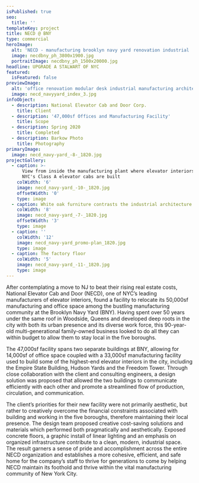 ```yaml
---
isPublished: true
seo:
  title: ''
templateKey: project
title: NECD @ BNY
type: commercial
heroImage:
  alt: 'NECD - manufacturing brooklyn navy yard renovation industrial '
  image: necdbny_ph_3800x1900.jpg
  portraitImage: necdbny_ph_1500x20000.jpg
headline: UPGRADE A STALWART OF NYC
featured:
  isFeatured: false
previewImage:
  alt: 'office renovation modular desk industrial manufacturing architecture linear '
  image: necd_navyyard_index_3.jpg
infoObject:
  - description: National Elevator Cab and Door Corp.
    title: Client
  - description: '47,000sf Offices and Manufacturing Facility'
    title: Scope
  - description: Spring 2020
    title: Completed
  - description: Barkow Photo
    title: Photography
primaryImage:
  image: necd_navy-yard_-8-_1820.jpg
projectGallery:
  - caption: >-
      View from inside the manufacturing plant where elevator interiors for
      NYC's Class A elevator cabs are built
    colWidth: '6'
    image: necd_navy-yard_-10-_1820.jpg
    offsetWidth: '0'
    type: image
  - caption: White oak furniture contrasts the industrial architecture
    colWidth: '8'
    image: necd_navy-yard_-7-_1820.jpg
    offsetWidth: '3'
    type: image
  - caption: ''
    colWidth: '12'
    image: necd_navy-yard_promo-plan_1820.jpg
    type: image
  - caption: The factory floor
    colWidth: '5'
    image: necd_navy-yard_-11-_1820.jpg
    type: image
---
```

After contemplating a move to NJ to beat their rising real estate costs, National Elevator Cab and Door (NECD), one of NYC’s leading manufacturers of elevator interiors, found a facility to relocate its 50,000sf manufacturing and office space among the bustling manufacturing community at the Brooklyn Navy Yard (BNY). Having spent over 50 years under the same roof in Woodside, Queens and developed deep roots in the city with both its urban presence and its diverse work force, this 90-year-old multi-generational family-owned business looked to do all they can within budget to allow them to stay local in the five boroughs.

The 47,000sf facility spans two separate buildings at BNY, allowing for 14,000sf of office space coupled with a 33,000sf manufacturing facility used to build some of the highest-end elevator interiors in the city, including the Empire State Building, Hudson Yards and the Freedom Tower. Through close collaboration with the client and consulting engineers, a design solution was proposed that allowed the two buildings to communicate efficiently with each other and promote a streamlined flow of production, circulation, and communication.

The client’s priorities for their new facility were not primarily aesthetic, but rather to creatively overcome the financial constraints associated with building and working in the five boroughs, therefore maintaining their local presence. The design team proposed creative cost-saving solutions and materials which performed both pragmatically and aesthetically. Exposed concrete floors, a graphic install of linear lighting and an emphasis on organized infrastructure contribute to a clean, modern, industrial space. The result garners a sense of pride and accomplishment across the entire NECD organization and establishes a more cohesive, efficient, and safe home for the company’s staff to thrive for generations to come by helping NECD maintain its foothold and thrive within the vital manufacturing community of New York City.
